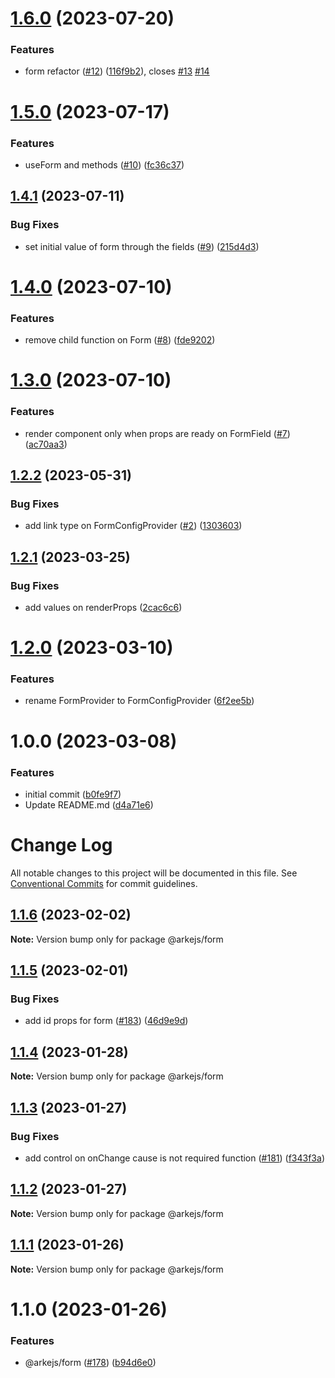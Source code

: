 # [1.6.0](https://github.com/arkemishub/form/compare/v1.5.0...v1.6.0) (2023-07-20)


### Features

* form refactor  ([#12](https://github.com/arkemishub/form/issues/12)) ([116f9b2](https://github.com/arkemishub/form/commit/116f9b2c1e8b9b3911c1079b24511d00ad8ddc87)), closes [#13](https://github.com/arkemishub/form/issues/13) [#14](https://github.com/arkemishub/form/issues/14)

# [1.5.0](https://github.com/arkemishub/form/compare/v1.4.1...v1.5.0) (2023-07-17)


### Features

* useForm and methods ([#10](https://github.com/arkemishub/form/issues/10)) ([fc36c37](https://github.com/arkemishub/form/commit/fc36c377f0f7db533f738b6d6a568dcd70cdc383))

## [1.4.1](https://github.com/arkemishub/form/compare/v1.4.0...v1.4.1) (2023-07-11)


### Bug Fixes

* set initial value of form through the fields ([#9](https://github.com/arkemishub/form/issues/9)) ([215d4d3](https://github.com/arkemishub/form/commit/215d4d350abb1e39bde4ad4af6a1d6cd517895c0))

# [1.4.0](https://github.com/arkemishub/form/compare/v1.3.0...v1.4.0) (2023-07-10)


### Features

* remove child function on Form ([#8](https://github.com/arkemishub/form/issues/8)) ([fde9202](https://github.com/arkemishub/form/commit/fde920228b82df4c02e136af9dd2a4e0496d68b6))

# [1.3.0](https://github.com/arkemishub/form/compare/v1.2.2...v1.3.0) (2023-07-10)


### Features

* render component only when props are ready on FormField ([#7](https://github.com/arkemishub/form/issues/7)) ([ac70aa3](https://github.com/arkemishub/form/commit/ac70aa314d82612b9a9ad5e78c27fb409aa2c1e1))

## [1.2.2](https://github.com/arkemishub/form/compare/v1.2.1...v1.2.2) (2023-05-31)


### Bug Fixes

* add link type on FormConfigProvider ([#2](https://github.com/arkemishub/form/issues/2)) ([1303603](https://github.com/arkemishub/form/commit/1303603bfc3aa8f658448441694d627a52231f0a))

## [1.2.1](https://github.com/arkemishub/form/compare/v1.2.0...v1.2.1) (2023-03-25)


### Bug Fixes

* add values on renderProps ([2cac6c6](https://github.com/arkemishub/form/commit/2cac6c63cf468d10b6fe7f40d9ec2437d49581da))

# [1.2.0](https://github.com/arkemishub/form/compare/v1.1.0...v1.2.0) (2023-03-10)


### Features

* rename FormProvider to FormConfigProvider ([6f2ee5b](https://github.com/arkemishub/form/commit/6f2ee5b3ae62452b489487eb2811c7d0b3a3134d))

# 1.0.0 (2023-03-08)


### Features

* initial commit ([b0fe9f7](https://github.com/arkemishub/form/commit/b0fe9f711daa8125ae9a443f61751f30a5fadda1))
* Update README.md ([d4a71e6](https://github.com/arkemishub/form/commit/d4a71e63fef52e96365f10adc666f3cdadaeb0fa))

# Change Log

All notable changes to this project will be documented in this file.
See [Conventional Commits](https://conventionalcommits.org) for commit guidelines.

## [1.1.6](https://github.com/arkemishub/arke-monorepo/compare/@arkejs/form@1.1.5...@arkejs/form@1.1.6) (2023-02-02)

**Note:** Version bump only for package @arkejs/form

## [1.1.5](https://github.com/arkemishub/arke-monorepo/compare/@arkejs/form@1.1.4...@arkejs/form@1.1.5) (2023-02-01)

### Bug Fixes

- add id props for form ([#183](https://github.com/arkemishub/arke-monorepo/issues/183)) ([46d9e9d](https://github.com/arkemishub/arke-monorepo/commit/46d9e9d35ec60a755b468a7341aa0cd4b553032a))

## [1.1.4](https://github.com/arkemishub/arke-monorepo/compare/@arkejs/form@1.1.3...@arkejs/form@1.1.4) (2023-01-28)

**Note:** Version bump only for package @arkejs/form

## [1.1.3](https://github.com/arkemishub/arke-monorepo/compare/@arkejs/form@1.1.2...@arkejs/form@1.1.3) (2023-01-27)

### Bug Fixes

- add control on onChange cause is not required function ([#181](https://github.com/arkemishub/arke-monorepo/issues/181)) ([f343f3a](https://github.com/arkemishub/arke-monorepo/commit/f343f3a284cf0155bc1766385e746f87a0869d06))

## [1.1.2](https://github.com/arkemishub/arke-monorepo/compare/@arkejs/form@1.1.1...@arkejs/form@1.1.2) (2023-01-27)

**Note:** Version bump only for package @arkejs/form

## [1.1.1](https://github.com/arkemishub/arke-monorepo/compare/@arkejs/form@1.1.0...@arkejs/form@1.1.1) (2023-01-26)

**Note:** Version bump only for package @arkejs/form

# 1.1.0 (2023-01-26)

### Features

- @arkejs/form ([#178](https://github.com/arkemishub/arke-monorepo/issues/178)) ([b94d6e0](https://github.com/arkemishub/arke-monorepo/commit/b94d6e062e5e7aa2d17b48f8d78f40eac7042dea))
